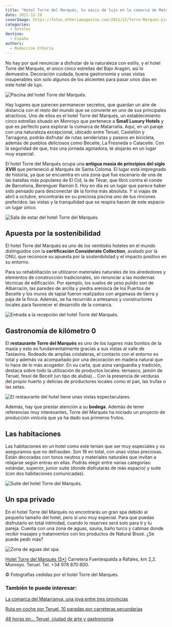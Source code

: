 ```yaml
---
title: "Hotel Torre del Marqués, tu oasis de lujo en la comarca de Matarraña"
date: 2021-12-28
coverImage: https://fotos.etheriamagazine.com/2021/12/Torre-Marques-piscina.jpg
categories: 
  - hoteles
destino: 
  - España
authors: 
  - Redacción Etheria
---
```


No hay por qué renunciar a disfrutar de la naturaleza con estilo, y el hotel Torre del Marqués, el único cinco estrellas del Bajo Aragón, así lo demuestra. Decoración cuidada, buena gastronomía y unas vistas insuperables son solo algunos de los alicientes para pasar unos días en este hotel de lujo.

![Piscina del hotel Torre del Marqués.](https://fotos.etheriamagazine.com/2021/12/Torre-Marques-piscina.jpg "Piscina del hotel Torre del Marqués.")

Hay lugares que parecen permanecer secretos, que guardan un aire de distancia con el 
resto del mundo que se convierte en uno de sus principales atractivos. Uno de ellos es 
el hotel Torre del Marqués, un establecimiento cinco estrellas situado en Monroyo que 
pertenece a **Small Luxury Hotels** y que es perfecto para explorar la comarca de 
Matarraña. Aquí, en un paraje con una naturaleza excepcional, ubicado entre Teruel, 
Castellón y Tarragona, podrás disfrutar de rutas senderistas y paseos en bicicleta, 
además de pueblos deliciosos como Beceite, La Fresneda o Calaceite. Con la seguridad de 
que, tras una jornada agotadora, te alojarás en un lugar muy especial. 

El hotel Torre del Marqués ocupa una **antigua masía de principios del siglo XVIII** que 
perteneció al Marqués de Santa Coloma. El lugar está impregnado de historia, ya que se 
encuentra en una zona que fue escenario de una de las batallas más populares de El Cid, 
la de Tévar, que libró contra el conde de Barcelona, Berenguer Ramón II. Hoy en día es 
un lugar que parece haber sido pensado para desconectar de la forma más absoluta. Y si 
viajas de abril a octubre, encontrarás en su preciosa piscina uno de tus rincones 
preferidos: las vistas y la tranquilidad que se respira hacen de este espacio un lugar 
único. 

![Sala de estar del hotel Torre del Marqués.](https://fotos.etheriamagazine.com/2021/12/Torre-Marques-sala-estar.jpg "Sala de estar del hotel Torre del Marqués.")

## Apuesta por la sostenibilidad

El hotel Torre del Marqués es uno de los veintiséis hoteles en el mundo distinguidos con 
la **certificación Considerate Collection**, avalado por la ONU, que reconoce su apuesta 
por la sostenibilidad y el impacto positivo en su entorno. 

Para su rehabilitación se utilizaron materiales naturales de los alrededores y elementos 
de construcción tradicionales, sin renunciar a las modernas técnicas de edificación. Por 
ejemplo, los suelos de yeso pulido son de Albarracín, las paredes de arcilla y piedra 
arenisca de los Puertos de Beceite y los muros de tapial fueron realizados con argamasa 
de tierra y paja de la finca. Además, se ha recurrido a artesanos y constructores 
locales para favorecer el desarrollo de la comarca. 

![Entrada a la recepción del hotel Torre del Marqués.](https://fotos.etheriamagazine.com/2021/12/Torre-marques-recepcion.jpg "Entrada a la recepción del hotel.")

## Gastronomía de kilómetro 0

El **restaurante Torre del Marqués** es uno de los lugares más bonitos de la masía y 
esto es fundamentalmente gracias a sus vistas al valle de Tastavins. Rodeado de amplias 
cristaleras, el contacto con el entorno es total y además va acompañado por una 
decoración en madera natural que lo hace de lo más acogedor. En su carta, que aúna 
vanguardia y tradición, destaca sobre todo la utilización de productos locales: 
ternasco, jamón de Teruel, fesol de Beceit (un tipo de alubia)… Con la presencia de 
verduras del propio huerto y delicias de productores locales como el pan, las trufas o 
las setas. 

![El restaurante del hotel tiene unas vistas espectaculares.](https://fotos.etheriamagazine.com/2021/12/Torre-marques-restaurante.jpg "El restaurante del hotel tiene unas vistas espectaculares.")

Además, hay que prestar atención a su **bodega**. Además de tener referencias muy 
interesantes, Torre del Marqués ha iniciado un proyecto de producción vinícola que ya ha 
dado sus primeros frutos. 

## Las habitaciones

Las habitaciones en un hotel como este tenían que ser muy especiales y os aseguramos que 
no defraudan. Son 18 en total, con unas vistas preciosas. Están decoradas con tonos 
neutros y materiales naturales que invitan a relajarse según entras en ellas. Podrás 
elegir entre varias categorías: estándar, superior, junior suite (donde disfrutarás de 
más espacio) y suite (con dos habitaciones comunicadas). 

![Suite del hotel Torre del Marqués.](https://fotos.etheriamagazine.com/2021/12/Torre-Marques-suite.jpg "Suite del hotel Torre del Marqués.")

## Un spa privado

En el hotel Torre del Marqués no encontrarás un gran spa debido al pequeño tamaño del 
hotel, pero sí uno muy especial. Para que puedas disfrutarlo en total intimidad, cuando 
lo reserves será solo para ti y tu pareja. Cuenta con una zona de aguas, sauna, baño 
turco y cabinas donde recibir masajes y tratamientos con los productos de Natural Bissé. 
¿Se puede pedir más? 

![Zona de aguas del spa.](https://fotos.etheriamagazine.com/2021/12/Torre-Marques-Spa.jpg "Zona de aguas del spa.")

[Hotel Torre del Marqués (5\*)](https://www.hoteltorredelmarques.com) Carretera 
Fuentespalda a Ráfales, km 2,2. Monroyo. Teruel. Tel. +34 978 870 600. 

© Fotografías cedidas por el hotel Torre del Marqués. 

### También te puede interesar:

[La comarca del Matarranya, una joya entre tres 
provincias](https://etheriamagazine.com/2019/07/16/que-hacer-en-matarranya-piscinas-naturales-verano/) 

[Ruta en coche por Teruel, 10 paradas por carreteras 
secundarias](https://etheriamagazine.com/2021/10/12/ruta-en-coche-por-teruel/) 

[48 horas en… Teruel, ciudad de arte y 
gastronomía](https://etheriamagazine.com/2020/02/10/viajes-romanticos-que-ver-donde-comer-teruel/)
